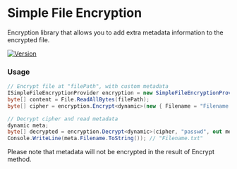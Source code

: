 # Simple File Encryption #
Encryption library that allows you to add extra metadata information to the encrypted file.

[![Version](https://img.shields.io/nuget/v/SimpleFileEncryption.svg)](https://www.nuget.org/packages/SimpleFileEncryption)

### Usage ###
```csharp
// Encrypt file at "filePath", with custom metadata
ISimpleFileEncryptionProvider encryption = new SimpleFileEncryptionProvider();
byte[] content = File.ReadAllBytes(filePath);
byte[] cipher = encryption.Encrypt<dynamic>(new { Filename = "Filename.txt" }, content, "passwd");

// Decrypt cipher and read metadata
dynamic meta;
byte[] decrypted = encryption.Decrypt<dynamic>(cipher, "passwd", out meta); // throws WrongPasswordException
Console.WriteLine(meta.Filename.ToString()); // "Filename.txt"
```

Please note that metadata will not be encrypted in the result of Encrypt method.

